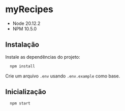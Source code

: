# myRecipes

- Node 20.12.2
- NPM 10.5.0

## Instalação

Instale as dependências do projeto:

```bash
  npm install
```

Crie um arquivo `.env` usando `.env.example` como base.

## Inicialização

```bash
  npm start
```
